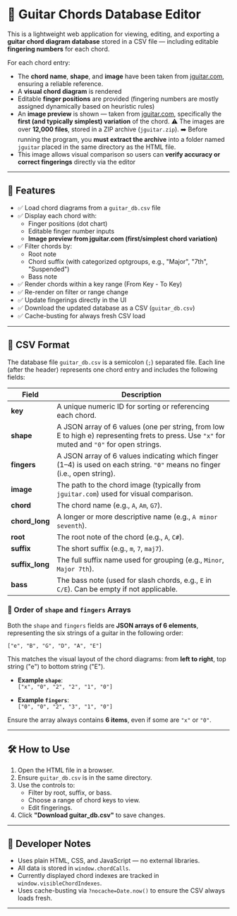 # 🎸 Guitar Chords Database Editor

This is a lightweight web application for viewing, editing, and exporting a **guitar chord diagram database** stored in a CSV file — including editable **fingering numbers** for each chord.

For each chord entry:
- The **chord name**, **shape**, and **image** have been taken from [jguitar.com](https://www.jguitar.com), ensuring a reliable reference.
- A **visual chord diagram** is rendered
- Editable **finger positions** are provided (fingering numbers are mostly assigned dynamically based on heuristic rules)
- An **image preview** is shown — taken from [jguitar.com](https://www.jguitar.com), specifically the **first (and typically simplest) variation** of the chord.
  ⚠️ The images are over **12,000 files**, stored in a ZIP archive (`jguitar.zip`).
  ➡️ Before running the program, you **must extract the archive** into a folder named `jguitar` placed in the same directory as the HTML file.
- This image allows visual comparison so users can **verify accuracy or correct fingerings** directly via the editor

---

## 🚀 Features

- ✅ Load chord diagrams from a `guitar_db.csv` file
- ✅ Display each chord with:
  - Finger positions (dot chart)
  - Editable finger number inputs
  - **Image preview from jguitar.com (first/simplest chord variation)**
- ✅ Filter chords by:
  - Root note
  - Chord suffix (with categorized optgroups, e.g., "Major", "7th", "Suspended")
  - Bass note
- ✅ Render chords within a key range (From Key - To Key)
- ✅ Re-render on filter or range change
- ✅ Update fingerings directly in the UI
- ✅ Download the updated database as a CSV (`guitar_db.csv`)
- ✅ Cache-busting for always fresh CSV load

---

## 📁 CSV Format

The database file `guitar_db.csv` is a semicolon (`;`) separated file. Each line (after the header) represents one chord entry and includes the following fields:

| Field           | Description |
|----------------|-------------|
| **key**        | A unique numeric ID for sorting or referencing each chord. |
| **shape**      | A JSON array of 6 values (one per string, from low E to high e) representing frets to press. Use `"x"` for muted and `"0"` for open strings. |
| **fingers**    | A JSON array of 6 values indicating which finger (1–4) is used on each string. `"0"` means no finger (i.e., open string). |
| **image**      | The path to the chord image (typically from `jguitar.com`) used for visual comparison. |
| **chord**      | The chord name (e.g., `A`, `Am`, `G7`). |
| **chord_long** | A longer or more descriptive name (e.g., `A minor seventh`). |
| **root**       | The root note of the chord (e.g., `A`, `C#`). |
| **suffix**     | The short suffix (e.g., `m`, `7`, `maj7`). |
| **suffix_long**| The full suffix name used for grouping (e.g., `Minor`, `Major 7th`). |
| **bass**       | The bass note (used for slash chords, e.g., `E` in `C/E`). Can be empty if not applicable. |

### 🔢 Order of `shape` and `fingers` Arrays

Both the `shape` and `fingers` fields are **JSON arrays of 6 elements**, representing the six strings of a guitar in the following order:

```
["e", "B", "G", "D", "A", "E"]
```

This matches the visual layout of the chord diagrams: from **left to right**, top string ("e") to bottom string ("E").

- **Example `shape`**:  
  `["x", "0", "2", "2", "1", "0"]`

- **Example `fingers`**:  
  `["0", "0", "2", "3", "1", "0"]`

Ensure the array always contains **6 items**, even if some are `"x"` or `"0"`.

---

## 🛠 How to Use

1. Open the HTML file in a browser.
2. Ensure `guitar_db.csv` is in the same directory.
3. Use the controls to:
   - Filter by root, suffix, or bass.
   - Choose a range of chord keys to view.
   - Edit fingerings.
4. Click **"Download guitar_db.csv"** to save changes.

---

## 🧠 Developer Notes

- Uses plain HTML, CSS, and JavaScript — no external libraries.
- All data is stored in `window.chordCalls`.
- Currently displayed chord indexes are tracked in `window.visibleChordIndexes`.
- Uses cache-busting via `?nocache=Date.now()` to ensure the CSV always loads fresh.

---
